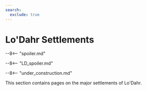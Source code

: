 ```yaml
---
search:
  exclude: true
---
```


# Lo'Dahr Settlements

--8<-- "spoiler.md"

--8<-- "LD_spoiler.md"

--8<-- "under_construction.md"

This section contains pages on the major settlements of Lo'Dahr.